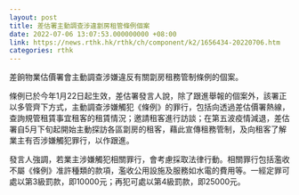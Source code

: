 ```yaml
---
layout: post
title: 差估署主動調查涉違劏房租管條例個案
date: 2022-07-06 13:07:53.000000000 +08:00
link: https://news.rthk.hk/rthk/ch/component/k2/1656434-20220706.htm
categories: rthk
---
```


差餉物業估價署會主動調查涉嫌違反有關劏房租務管制條例的個案。

條例已於今年1月22日起生效，差估署發言人說，除了跟進舉報的個案外，該署正以多管齊下方式，主動調查涉嫌觸犯《條例》的罪行，包括向透過差估價署熱線，查詢規管租賃事宜租客的租賃情況；邀請租客進行訪談；在第五波疫情減退，差估署自5月下旬起開始主動探訪各區劏房的租客，藉此宣傳租務管制，及向租客了解業主有否涉嫌觸犯罪行，以作跟進。

發言人強調，若業主涉嫌觸犯相關罪行，會考慮採取法律行動。相關罪行包括濫收不屬《條例》准許種類的款項，濫收公用設施及服務如水電的費用等。一經定罪可處以第3級罰款，即10000元；再犯可處以第4級罰款，即25000元。
